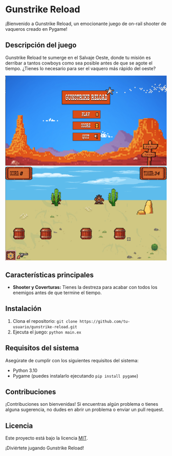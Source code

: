 # Gunstrike Reload

¡Bienvenido a Gunstrike Reload, un emocionante juego de on-rail shooter de vaqueros creado en Pygame!

## Descripción del juego
Gunstrike Reload te sumerge en el Salvaje Oeste, donde tu misión es derribar a tantos cowboys como sea posible antes de que se agote el tiempo. ¿Tienes lo necesario para ser el vaquero más rápido del oeste?

![Captura de pantalla 1](screenshot1.png)
![Captura de pantalla 2](screenshot2.png)

## Características principales
- **Shooter y Coverturas:** Tienes la destreza para acabar con todos los enemigos antes de que termine el tiempo. 

## Instalación
1. Clona el repositorio: `git clone https://github.com/tu-usuario/gunstrike-reload.git`
2. Ejecuta el juego: `python main.ex`
   
## Requisitos del sistema
Asegúrate de cumplir con los siguientes requisitos del sistema:
- Python 3.10 
- Pygame (puedes instalarlo ejecutando `pip install pygame`)

## Contribuciones
¡Contribuciones son bienvenidas! Si encuentras algún problema o tienes alguna sugerencia, no dudes en abrir un problema o enviar un pull request.

## Licencia
Este proyecto está bajo la licencia [MIT](LICENSE).

¡Diviértete jugando Gunstrike Reload!
